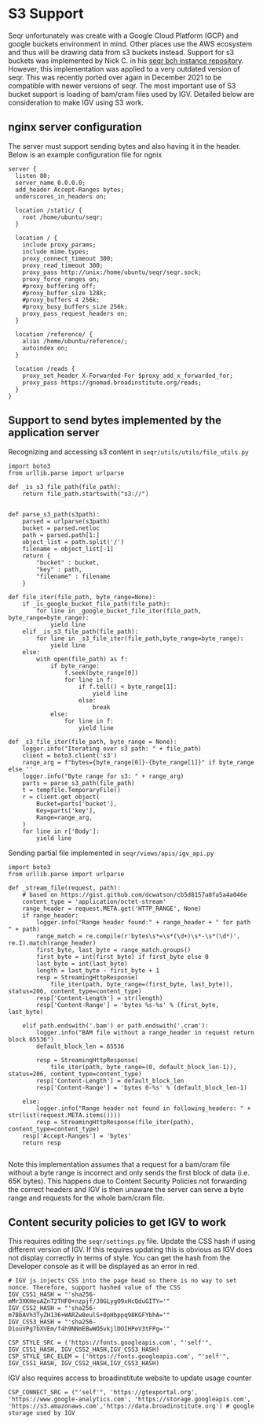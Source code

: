 # S3 Support 
Seqr unfortunately was create with a Google Cloud Platform (GCP) and google buckets environment in mind. Other places use the AWS ecosystem and thus will be drawing
data from s3 buckets instead. Support for s3 buckets was implemented by Nick C. in his [seqr bch instance repository](https://github.com/nicklecompteBCH/seqr-bch-installation).
However, this implementation was applied to a very outdated version of seqr. This was recently ported over again in December 2021 to be compatible with newer versions of seqr.
The most important use of S3 bucket support is loading of bam/cram files used by IGV. Detailed below are consideration to make IGV using S3 work.

## nginx server configuration
The server must support sending bytes and also having it in the header. Below is an example configuration file for ngnix
```
server {
  listen 80;
  server_name 0.0.0.0;
  add_header Accept-Ranges bytes;
  underscores_in_headers on;

  location /static/ {
    root /home/ubuntu/seqr;
  }

  location / {
    include proxy_params;
    include mime.types;
    proxy_connect_timeout 300;
    proxy_read_timeout 300;
    proxy_pass http://unix:/home/ubuntu/seqr/seqr.sock;
    proxy_force_ranges on;
    #proxy_buffering off;
    #proxy_buffer_size 128k;
    #proxy_buffers 4 256k;
    #proxy_busy_buffers_size 256k;
    proxy_pass_request_headers on;
  }

  location /reference/ {
    alias /home/ubuntu/reference/;
    autoindex on;
  }

  location /reads {
    proxy_set_header X-Forwarded-For $proxy_add_x_forwarded_for;
    proxy_pass https://gnomad.broadinstitute.org/reads;
  }
}
```

## Support to send bytes implemented by the application server

Recognizing and accessing s3 content in `seqr/utils/utils/file_utils.py`
```
import boto3
from urllib.parse import urlparse

def _is_s3_file_path(file_path):
    return file_path.startswith("s3://")


def parse_s3_path(s3path):
    parsed = urlparse(s3path)
    bucket = parsed.netloc
    path = parsed.path[1:]
    object_list = path.split('/')
    filename = object_list[-1]
    return {
        "bucket" : bucket,
        "key" : path,
        "filename" : filename
    }

def file_iter(file_path, byte_range=None):
    if _is_google_bucket_file_path(file_path):
        for line in _google_bucket_file_iter(file_path, byte_range=byte_range):
            yield line
    elif _is_s3_file_path(file_path):
        for line in _s3_file_iter(file_path,byte_range=byte_range):
            yield line
    else:
        with open(file_path) as f:
            if byte_range:
                f.seek(byte_range[0])
                for line in f:
                    if f.tell() < byte_range[1]:
                        yield line
                    else:
                        break
            else:
                for line in f:
                    yield line

def _s3_file_iter(file_path, byte_range = None):
    logger.info("Iterating over s3 path: " + file_path)
    client = boto3.client('s3')
    range_arg = f"bytes={byte_range[0]}-{byte_range[1]}" if byte_range else ''
    logger.info("Byte range for s3: " + range_arg)
    parts = parse_s3_path(file_path)
    t = tempfile.TemporaryFile()
    r = client.get_object(
        Bucket=parts['bucket'],
        Key=parts['key'],
        Range=range_arg,
    )
    for line in r['Body']:
        yield line

```

Sending partial file implemented in `seqr/views/apis/igv_api.py`
```
import boto3
from urllib.parse import urlparse

def _stream_file(request, path):
    # based on https://gist.github.com/dcwatson/cb5d8157a8fa5a4a046e
    content_type = 'application/octet-stream'
    range_header = request.META.get('HTTP_RANGE', None)
    if range_header:
        logger.info("Range header found:" + range_header + " for path " + path)
        range_match = re.compile(r'bytes\s*=\s*(\d+)\s*-\s*(\d*)', re.I).match(range_header)
        first_byte, last_byte = range_match.groups()
        first_byte = int(first_byte) if first_byte else 0
        last_byte = int(last_byte)
        length = last_byte - first_byte + 1
        resp = StreamingHttpResponse(
            file_iter(path, byte_range=(first_byte, last_byte)), status=206, content_type=content_type)
        resp['Content-Length'] = str(length)
        resp['Content-Range'] = 'bytes %s-%s' % (first_byte, last_byte)

    elif path.endswith('.bam') or path.endswith('.cram'):
        logger.info("BAM file without a range_header in request return block 65536")
        default_block_len = 65536

        resp = StreamingHttpResponse(
            file_iter(path, byte_range=(0, default_block_len-1)), status=206, content_type=content_type)
        resp['Content-Length'] = default_block_len
        resp['Content-Range'] = 'bytes 0-%s' % (default_block_len-1)

    else:
        logger.info("Range header not found in following_headers: " + str(list(request.META.items())))
        resp = StreamingHttpResponse(file_iter(path), content_type=content_type)
    resp['Accept-Ranges'] = 'bytes'
    return resp


```
Note this implementation assumes that a request for a bam/cram file without a byte range is incorrect and only sends the first block of data (i.e. 65K bytes). This happens due to Content Security Policies not forwarding the correct headers and IGV is then unaware the server can serve a byte range and requests for the whole bam/cram file.

## Content security policies to get IGV to work
This requires editing the `seqr/settings.py` file. Update the CSS hash if using different version of IGV. If this requires updating this is obvious as IGV does not display correctly in terms of style. You can get the hash from the Developer console as it will be displayed as an error in red.

```
# IGV js injects CSS into the page head so there is no way to set nonce. Therefore, support hashed value of the CSS
IGV_CSS1_HASH = "'sha256-mMr3XKHeuAZnT2THF0+nzpjf/J0GLygO9xHcQduGITY='"
IGV_CSS2_HASH = "'sha256-m7BbAVh3TyZH136+WARZw8eulS+0pHbppq98KGFYbhA='"
IGV_CSS3_HASH = "'sha256-D1ouVPg7bXVEm/f4h9NNmEBwWO5vkjlDOIHPeV3tFPg='"

CSP_STYLE_SRC = ('https://fonts.googleapis.com', "'self'", IGV_CSS1_HASH, IGV_CSS2_HASH,IGV_CSS3_HASH)
CSP_STYLE_SRC_ELEM = ('https://fonts.googleapis.com', "'self'", IGV_CSS1_HASH, IGV_CSS2_HASH,IGV_CSS3_HASH)
```

IGV also requires access to broadinstitute website to update usage counter
```
CSP_CONNECT_SRC = ("'self'", 'https://gtexportal.org', 'https://www.google-analytics.com', 'https://storage.googleapis.com', 'https://s3.amazonaws.com','https://data.broadinstitute.org') # google storage used by IGV
```

